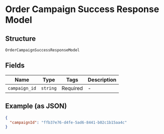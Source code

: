 
# Order Campaign Success Response Model

## Structure

`OrderCampaignSuccessResponseModel`

## Fields

| Name | Type | Tags | Description |
|  --- | --- | --- | --- |
| `campaign_id` | `string` | Required | - |

## Example (as JSON)

```json
{
  "campaignId": "ffb37e76-d4fe-5ad6-8441-b02c1b15aa4c"
}
```

